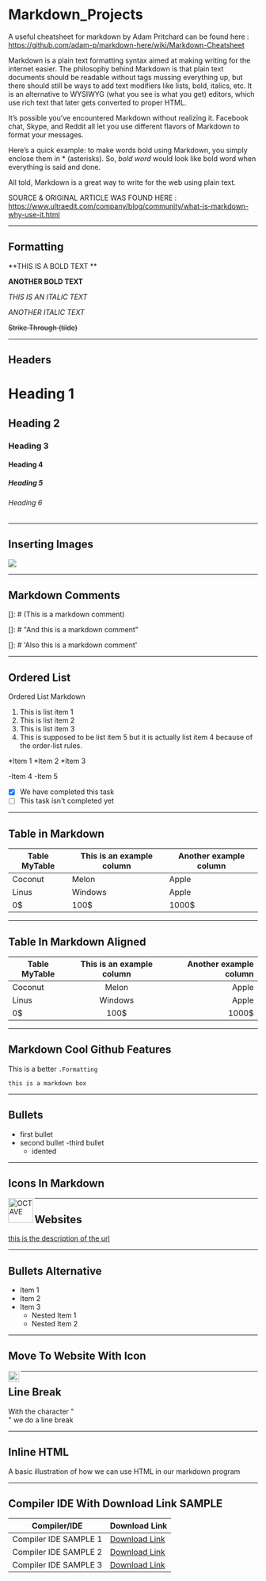 # Markdown_Projects

A useful cheatsheet for markdown by Adam Pritchard  can be found here : https://github.com/adam-p/markdown-here/wiki/Markdown-Cheatsheet


Markdown is a plain text formatting syntax aimed at making writing for the internet easier. The philosophy behind Markdown is that plain text documents should be readable without tags mussing everything up, but there should still be ways to add text modifiers like lists, bold, italics, etc. It is an alternative to WYSIWYG (what you see is what you get) editors, which use rich text that later gets converted to proper HTML.

It’s possible you’ve encountered Markdown without realizing it. Facebook chat, Skype, and Reddit all let you use different flavors of Markdown to format your messages.

Here’s a quick example: to make words bold using Markdown, you simply enclose them in * (asterisks). So, *bold word* would look like bold word when everything is said and done.

All told, Markdown is a great way to write for the web using plain text.


SOURCE & ORIGINAL ARTICLE WAS FOUND HERE : https://www.ultraedit.com/company/blog/community/what-is-markdown-why-use-it.html


---
Formatting
---
**THIS IS A BOLD TEXT **

__ANOTHER BOLD TEXT__

_THIS IS AN ITALIC TEXT_

*ANOTHER ITALIC TEXT*

~~Strike Through (tilde)~~

---
Headers
---

# Heading 1
## Heading 2
### Heading 3
#### Heading 4
##### Heading 5
###### Heading 6


---
Inserting Images
---

[//]: # (Insterting images)

![](https://th.bing.com/th/id/OIP.eFgmO8LLiVJdYDTuG6zL3AAAAA?pid=ImgDet&rs=1)

---
Markdown Comments
---

[]: # (This is a markdown comment)


[]: # "And this is a markdown comment"



[]: # 'Also this is a markdown comment'


[//]: # (Yet another markdown comment)



[comment]: # (Still another markdown comment)

---
Ordered List
---

Ordered List Markdown


1. This is list item 1
2. This is list item 2
3. This is list item 3
5. This is supposed to be list item 5 but it is actually list item 4 because of the order-list rules.

*Item 1
*Item 2
*Item 3

-Item 4
-Item 5

-[X] We have completed this task
-[ ] This task isn't completed yet

---
Table in Markdown
---

| Table MyTable | This is an example column | Another example column |
| --------------- | ---------------- | --------------- |
| Coconut | Melon | Apple |
| Linus | Windows | Apple |
| 0$ | 100$ | 1000$|

---
Table In Markdown Aligned
---

| Table MyTable | This is an example column | Another example column |
| --------------- | :----------------: | ---------------: | 
| Coconut | Melon | Apple |
| Linus | Windows | Apple |
| 0$ | 100$ | 1000$|


---
Markdown Cool Github Features
---

This is a better `.Formatting`

```
this is a markdown box
```

---
Bullets
---
- first bullet
- second bullet
-third bullet
  - idented



---
Icons In Markdown
---

<img align="left" alt="OCTAVE" width="50px" src="https://cdn.jsdelivr.net/npm/simple-icons@3.13.0/icons/octave.svg" />


---
Websites
---
[this is the description of the url](https://github.com/AlexandrosPanag/Markdown_Projects)


---
Bullets Alternative
---
* Item 1
* Item 2
* Item 3
  * Nested Item 1
  * Nested Item 2


---
Move To Website With Icon
---
[<img align="left" alt="LINKEDIN | LinkedIn" width="22px" src="https://cdn.jsdelivr.net/npm/simple-icons@v3/icons/linkedin.svg" />][linkedin]



[linkedin]: https://www.linkedin.com/in/αλέξανδρος-παναγιωτακόπουλος/


---
Line Break
---

With the character "<BR/>" we do a line break

-----
Inline HTML
----


A basic illustration of how we can use HTML in our markdown program


----
Compiler IDE With Download Link SAMPLE
----

| Compiler/IDE | Download Link |
| --------------- | ---------------- |
| Compiler IDE SAMPLE 1 | [Download Link](https://examplecompiler.com) |
| Compiler IDE SAMPLE 2 | [Download Link](https://examplecompiler.com) |
| Compiler IDE SAMPLE 3 | [Download Link](https://examplecompiler.com) |
